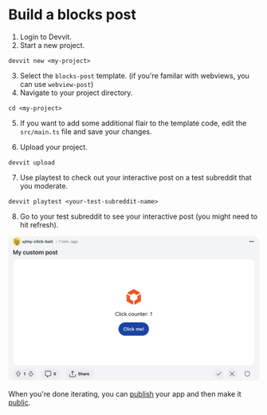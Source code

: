 # Build a blocks post

1. Login to Devvit.
2. Start a new project.

```tsx
devvit new <my-project>
```

3. Select the `blocks-post` template. (if you're familar with webviews, you can use `webview-post`)
4. Navigate to your project directory.

```tsx
cd <my-project>
```

5. If you want to add some additional flair to the template code, edit the `src/main.ts` file and save your changes.

6. Upload your project.

```tsx
devvit upload
```

7. Use playtest to check out your interactive post on a test subreddit that you moderate.

```tsx
devvit playtest <your-test-subreddit-name>
```

8. Go to your test subreddit to see your interactive post (you might need to hit refresh).

![experience_post](./assets/experience-post-example.png)

When you're done iterating, you can [publish](dev_guide.mdx#9publish) your app and then make it [public](dev_guide.mdx#10gopublic).
